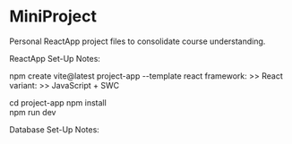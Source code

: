 # MiniProject

Personal ReactApp project files to consolidate course understanding. 

ReactApp Set-Up Notes:

npm create vite@latest project-app --template react
    framework: >> React
    variant: >> JavaScript + SWC

cd project-app
npm install   
npm run dev 

Database Set-Up Notes:

